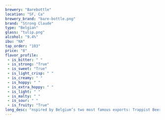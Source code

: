 ```yaml
---
brewery: "Barebottle"
location: "SF, Ca"
brewery_brand: "bare-bottle.png"
brand: "Strong Claude"
type: "Belgian"
glass: "tulip.png"
alcohol: "9.4%"
ibu: "NA"
tap_order: "103"
price: "8"
flavor_profile:
 - is_bitter: " "
 - is_strong: "True"
 - is_sweet: "True"
 - is_light_crisp: " "
 - is_creamy: " "
 - is_hoppy: " "
 - is_extra_hoppy: " "
 - is_light: " "
 - is_malty: " "
 - is_sour: " "
 - is_fruity: "True"
long_desc: "nspired by Belgium’s two most famous exports: Trappist Beer and the “Muscles from Brussels”. Light citrus perfumey aromas hide a deceptively high ABV."
---
```


